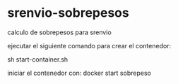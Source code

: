 # srenvio-sobrepesos
calculo de sobrepesos para srenvio

ejecutar el siguiente comando para crear el contenedor: 

sh start-container.sh

iniciar el contenedor con: docker start sobrepeso
